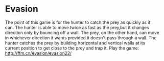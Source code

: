 Evasion
=======
The point of this game is for the hunter to catch the prey as quickly as it can. The hunter is able to move twice as fast as the prey,but it changes direction only by bouncing off a wall. The prey, on the other hand, can move in whichever direction it wants provided it doesn't pass through a wall. The hunter catches the prey by building horizontal and vertical walls at its current position to get close to the prey and trap it.
Play the game: http://ffm.cn/evasion/evasion22/
